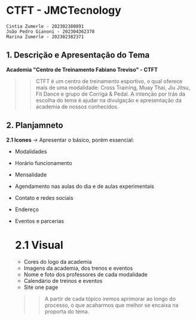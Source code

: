 # CTFT - JMCTecnology

    Cintia Zumerle - 202302380891
    João Pedro Gianoni - 202304362378
    Marina Zumerle - 202302382371

## 1. Descrição e Apresentação do Tema

   **Academia "Centro de Treinamento Fabiano Treviso" - CTFT**

  >>  CTFT é um centro de treinamento esportivo, o qual oferece mais de uma modalidade: Cross Training, Muay Thai, Jiu Jitsu, Fit Dance e grupo de Corriga & Pedal. 
  >> A intenção por trás da escolha do tema é ajudar na divulgação e apresentação da academia de nossos conhecidos.
    

## 2. Planjamneto

   **2.1 Icones**
-> Apresentar o básico, porém essencial:
- Modalidades
- Horário funcionamento
- Mensalidade
- Agendamento nas aulas do dia e de aulas experimentais
- Contato e redes sociais
- Endereço
- Eventos e parcerias

   #  **2.1 Visual**
  - Cores do logo da academia
  - Imagens da academia, dos trenos e eventos
  - Nome e foto dos professores de cada modalidade
  - Calendário de treinos e eventos
  - Site one page
  >> A partir de cada tópico iremos aprimorar ao longo do processo, o que acaharmos que melhor se encaixa na proporta do tema.